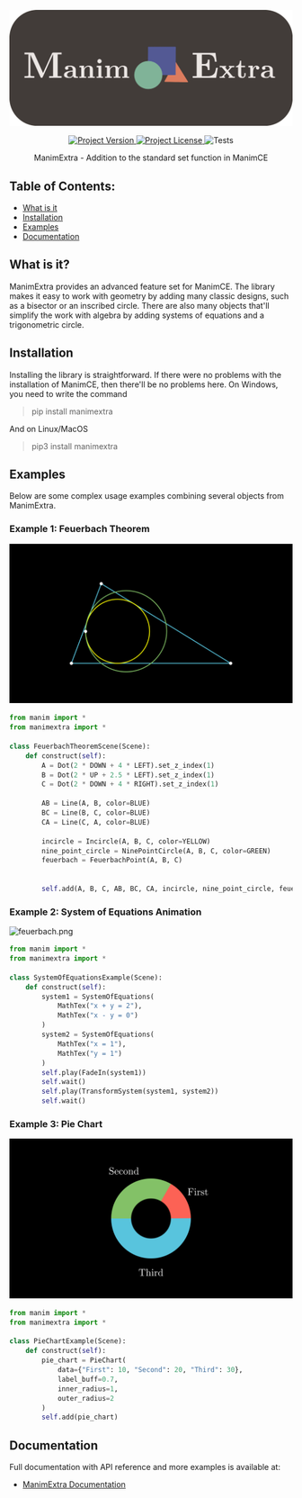 ![Main Logo](https://raw.githubusercontent.com/Merzlikin-Matvey/ManimExtra/main/assets/logo.png)

<p align="center">
    <a href="https://pypi.org/project/manimextra/">
        <img src="https://img.shields.io/pypi/v/manimextra" alt="Project Version">
    </a>
    <a href="https://github.com/Merzlikin-Matvey/ManimExtra">
        <img src="https://img.shields.io/github/license/Merzlikin-Matvey/ManimExtra" alt="Project License">
    </a>
    <a>
        <img src="https://github.com/Merzlikin-Matvey/ManimExtra/workflows/Tests/badge.svg" alt="Tests">
    </a>
</p>

<p align="center">
    ManimExtra - Addition to the standard set function in ManimCE
</p>

## Table of Contents:
- [What is it](#what-is-it)
- [Installation](#installation)
- [Examples](#examples)
- [Documentation](#documentation)

## What is it?

ManimExtra provides an advanced feature set for ManimCE.
The library makes it easy to work with geometry by adding 
many classic designs, such as a bisector or an inscribed circle.
There are also many objects 
that'll simplify the work with algebra by adding systems of equations and a trigonometric circle.

## Installation

Installing the library is straightforward. 
If there were no problems with the installation of ManimCE, 
then there'll be no problems here. 
On Windows, you need to write the command

> pip install manimextra

And on Linux/MacOS

> pip3 install manimextra

## Examples

Below are some complex usage examples combining several objects from ManimExtra.

### Example 1: Feuerbach Theorem
![feuerbach.png](https://raw.githubusercontent.com/Merzlikin-Matvey/ManimExtra/main/assets/feuerbach.png)

```python
from manim import *
from manimextra import *

class FeuerbachTheoremScene(Scene):
    def construct(self):
        A = Dot(2 * DOWN + 4 * LEFT).set_z_index(1)
        B = Dot(2 * UP + 2.5 * LEFT).set_z_index(1)
        C = Dot(2 * DOWN + 4 * RIGHT).set_z_index(1)
        
        AB = Line(A, B, color=BLUE)
        BC = Line(B, C, color=BLUE)
        CA = Line(C, A, color=BLUE)
        
        incircle = Incircle(A, B, C, color=YELLOW)
        nine_point_circle = NinePointCircle(A, B, C, color=GREEN)
        feuerbach = FeuerbachPoint(A, B, C)
        
        
        self.add(A, B, C, AB, BC, CA, incircle, nine_point_circle, feuerbach)
```

### Example 2: System of Equations Animation

![feuerbach.png](https://raw.githubusercontent.com/Merzlikin-Matvey/ManimExtra/main/assets/equaions.gif)


```python
from manim import *
from manimextra import *

class SystemOfEquationsExample(Scene):
    def construct(self):
        system1 = SystemOfEquations(
            MathTex("x + y = 2"),
            MathTex("x - y = 0")
        )
        system2 = SystemOfEquations(
            MathTex("x = 1"),
            MathTex("y = 1")
        )
        self.play(FadeIn(system1))
        self.wait()
        self.play(TransformSystem(system1, system2))
        self.wait()
```

### Example 3: Pie Chart 

![piechart.png](https://raw.githubusercontent.com/Merzlikin-Matvey/ManimExtra/main/assets/piechart.png)


```python
from manim import *
from manimextra import *

class PieChartExample(Scene):
    def construct(self):
        pie_chart = PieChart(
            data={"First": 10, "Second": 20, "Third": 30},
            label_buff=0.7,
            inner_radius=1,
            outer_radius=2
        )
        self.add(pie_chart)
```

## Documentation

Full documentation with API reference and more examples is available at:

- [ManimExtra Documentation](https://merzlikin-matvey.github.io/ManimExtra/)

